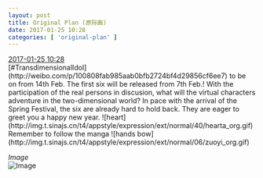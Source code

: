 ```yaml
---
layout: post
title: Original Plan (原际画)
date: 2017-01-25 10:28
categories: [ 'original-plan' ]
---
```


<div class="weibo-info">
  <a href="http://weibo.com/5626539553/EsqyKeVZ0">2017-01-25 10:28</a>
</div>
[#TransdimensionalIdol](http://weibo.com/p/100808fab985aab0bfb2724bf4d29856cf6ee7) to be on from 14th Feb. The first six will be released from 7th Feb.! With the participation of the real persons in discusion, what will the virtual characters adventure in the two-dimensional world? In pace with the arrival of the Spring Festival, the six are already hard to hold back. They are eager to greet you a happy new year. ![heart](http://img.t.sinajs.cn/t4/appstyle/expression/ext/normal/40/hearta_org.gif) Remember to follow the manga ![hands bow](http://img.t.sinajs.cn/t4/appstyle/expression/ext/normal/06/zuoyi_org.gif)

<!-- more -->

*Image*  
![Image](https://wx3.sinaimg.cn/mw690/0068MnXXgy1fc2o0eyucjj32pf1wwe81.jpg)
